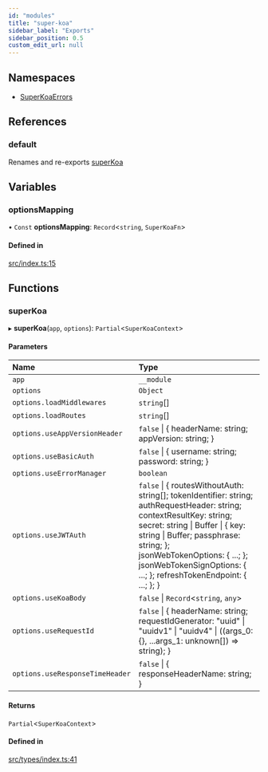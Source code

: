```yaml
---
id: "modules"
title: "super-koa"
sidebar_label: "Exports"
sidebar_position: 0.5
custom_edit_url: null
---
```


## Namespaces

- [SuperKoaErrors](namespaces/SuperKoaErrors.md)

## References

### default

Renames and re-exports [superKoa](modules.md#superkoa)

## Variables

### optionsMapping

• `Const` **optionsMapping**: `Record`<`string`, `SuperKoaFn`\>

#### Defined in

[src/index.ts:15](https://github.com/onhernandes/super-koa/blob/bfa25c8/src/index.ts#L15)

## Functions

### superKoa

▸ **superKoa**(`app`, `options`): `Partial`<`SuperKoaContext`\>

#### Parameters

| Name | Type |
| :------ | :------ |
| `app` | `__module` |
| `options` | `Object` |
| `options.loadMiddlewares` | `string`[] |
| `options.loadRoutes` | `string`[] |
| `options.useAppVersionHeader` | ``false`` \| { headerName: string; appVersion: string; } |
| `options.useBasicAuth` | ``false`` \| { username: string; password: string; } |
| `options.useErrorManager` | `boolean` |
| `options.useJWTAuth` | ``false`` \| { routesWithoutAuth: string[]; tokenIdentifier: string; authRequestHeader: string; contextResultKey: string; secret: string \| Buffer \| { key: string \| Buffer; passphrase: string; }; jsonWebTokenOptions: { ...; }; jsonWebTokenSignOptions: { ...; }; refreshTokenEndpoint: { ...; }; } |
| `options.useKoaBody` | ``false`` \| `Record`<`string`, `any`\> |
| `options.useRequestId` | ``false`` \| { headerName: string; requestIdGenerator: "uuid" \| "uuidv1" \| "uuidv4" \| ((args\_0: {}, ...args\_1: unknown[]) =\> string); } |
| `options.useResponseTimeHeader` | ``false`` \| { responseHeaderName: string; } |

#### Returns

`Partial`<`SuperKoaContext`\>

#### Defined in

[src/types/index.ts:41](https://github.com/onhernandes/super-koa/blob/bfa25c8/src/types/index.ts#L41)
